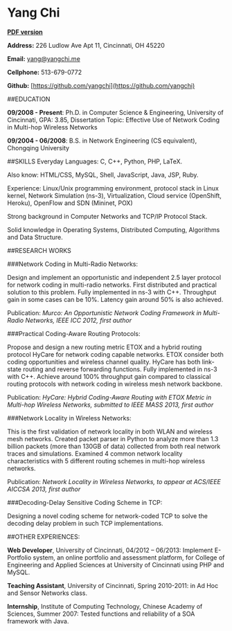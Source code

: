 Yang Chi
==============

**[PDF version](https://github.com/yangchi/YangChi_resume/blob/master/YangChi_resume.pdf?raw=true)**

**Address:** 226 Ludlow Ave Apt 11, Cincinnati, OH 45220

**Email:** [yang@yangchi.me](mailto:yang@yangchi.me)

**Cellphone:** 513-679-0772

**Github:** [https://github.com/yangchi](https://github.com/yangchi)

##EDUCATION

**09/2008 - Present**: Ph.D. in Computer Science & Engineering, University of Cincinnati, GPA: 3.85, Dissertation Topic: Effective Use of Network Coding in Multi-hop Wireless Networks

**09/2004 - 06/2008**: B.S. in Network Engineering (CS equivalent), Chongqing University

##SKILLS
Everyday Languages: C, C++, Python, PHP, LaTeX.

Also know: HTML/CSS, MySQL, Shell, JavaScript, Java, JSP, Ruby.

Experience: Linux/Unix programming environment, protocol stack in Linux kernel, Network Simulation (ns-3), Virtualization, Cloud service (OpenShift, Heroku), OpenFlow and SDN (Mininet, POX)

Strong background in Computer Networks and TCP/IP Protocol Stack.

Solid knowledge in Operating Systems, Distributed Computing, Algorithms and Data Structure.

##RESEARCH WORKS

###Network Coding in Multi-Radio Networks: 

Design and implement an opportunistic and independent 2.5 layer protocol for network coding in multi-radio networks. First distributed and practical solution to this problem. Fully implemented in ns-3 with C++. Throughput gain in some cases can be 10%. Latency gain around 50% is also achieved.

Publication: *Murco: An Opportunistic Network Coding Framework in Multi-Radio Networks, IEEE ICC 2012, first author*

###Practical Coding-Aware Routing Protocols:

Propose and design a new routing metric ETOX and a hybrid routing protocol HyCare for network coding capable networks. ETOX consider both coding opportunities and wireless channel quality. HyCare has both link-state routing and reverse forwarding functions. Fully implemented in ns-3 with C++. Achieve around 100% throughput gain compared to classical routing protocols with network coding in wireless mesh network backbone.

Publication: *HyCare: Hybrid Coding-Aware Routing with ETOX Metric in Multi-hop Wireless Networks, submitted to IEEE MASS 2013, first author*

###Network Locality in Wireless Networks:

This is the first validation of network locality in both WLAN and wireless mesh networks. Created packet parser in Python to analyze more than 1.3 billion packets (more than 130GB of data) collected from both real network traces and simulations. Examined 4 common network locality characteristics with 5 different routing schemes in multi-hop wireless networks.

Publication: *Network Locality in Wireless Networks, to appear at ACS/IEEE AICCSA 2013, first author*

###Decoding-Delay Sensitive Coding Scheme in TCP:

Designing a novel coding scheme for network-coded TCP to solve the decoding delay problem in such TCP implementations.

##OTHER EXPERIENCES:

**Web Developer**, University of Cincinnati, 04/2012 – 06/2013: Implement E-Portfolio system, an online portfolio and assessment platform, for College of Engineering and Applied Sciences at University of Cincinnati using PHP and MySQL. 

**Teaching Assistant**, University of Cincinnati, Spring 2010-2011: in Ad Hoc and Sensor Networks class.

**Internship**, Institute of Computing Technology, Chinese Academy of Sciences, Summer 2007: Tested functions and reliability of a SOA framework with Java.
